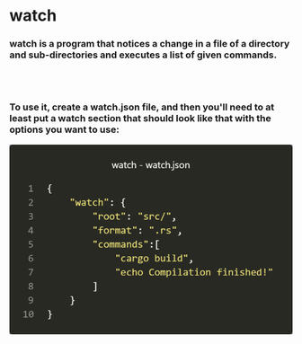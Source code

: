 # watch

### watch is a program that notices a change in a file of a directory and sub-directories and executes a list of given commands.

<br><br>

### To use it, create a watch.json file, and then you'll need to at least put a watch section that should look like that with the options you want to use:<p>
![](imgs/watch.json.png)